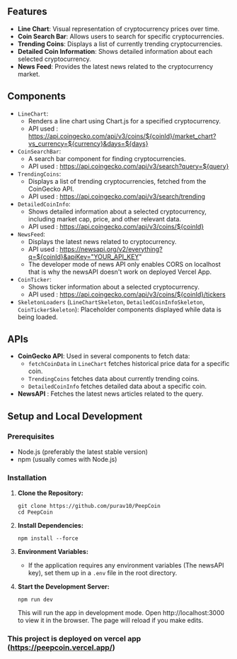 ## Features

- **Line Chart**: Visual representation of cryptocurrency prices over time.
- **Coin Search Bar**: Allows users to search for specific cryptocurrencies.
- **Trending Coins**: Displays a list of currently trending cryptocurrencies.
- **Detailed Coin Information**: Shows detailed information about each selected cryptocurrency.
- **News Feed**: Provides the latest news related to the cryptocurrency market.

## Components

- `LineChart`: 
	- Renders a line chart using Chart.js for a specified cryptocurrency.
	- API used : https://api.coingecko.com/api/v3/coins/${coinId}/market_chart?vs_currency=${currency}&days=${days}
- `CoinSearchBar`: 
	- A search bar component for finding cryptocurrencies.
	- API used : https://api.coingecko.com/api/v3/search?query=${query}
- `TrendingCoins`: 
	- Displays a list of trending cryptocurrencies, fetched from the CoinGecko API.
	- API used : https://api.coingecko.com/api/v3/search/trending
- `DetailedCoinInfo`: 
	- Shows detailed information about a selected cryptocurrency, including market cap, price, and other relevant data.
	- API used : https://api.coingecko.com/api/v3/coins/${coinId}
- `NewsFeed`: 
	- Displays the latest news related to cryptocurrency.
	- API used : https://newsapi.org/v2/everything?q=${coinId}&apiKey="YOUR_API_KEY"
	- The developer mode of news API only enables CORS on localhost that is why the newsAPI doesn't work on deployed Vercel App.
- `CoinTicker`:
	- Shows ticker information about a selected cryptocurrency.
	- API used : https://api.coingecko.com/api/v3/coins/${coinId}/tickers
- `SkeletonLoaders` (`LineChartSkeleton`, `DetailedCoinInfoSkeleton`, `CoinTickerSkeleton`): Placeholder components displayed while data is being loaded.

## APIs

- **CoinGecko API**: Used in several components to fetch data:
    - `fetchCoinData` in `LineChart` fetches historical price data for a specific coin.
    - `TrendingCoins` fetches data about currently trending coins.
    - `DetailedCoinInfo` fetches detailed data about a specific coin.
- **NewsAPI** : Fetches the latest news articles related to the query.

## Setup and Local Development

### Prerequisites

- Node.js (preferably the latest stable version)
- npm (usually comes with Node.js)

### Installation

1. **Clone the Repository:**
    
    ```
  	git clone https://github.com/purav10/PeepCoin
    cd PeepCoin
     ```
    
2. **Install Dependencies:**
    
    `npm install --force`
    
3. **Environment Variables:**
    
    - If the application requires any environment variables (The newsAPI key), set them up in a `.env` file in the root directory.
4. **Start the Development Server:**
    
    `npm run dev`
    
    This will run the app in development mode. Open http://localhost:3000 to view it in the browser. The page will reload if you make edits.

### This project is deployed on vercel app (https://peepcoin.vercel.app/)